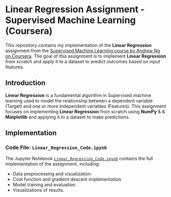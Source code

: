 # Linear Regression Assignment - Supervised Machine Learning (Coursera)

This repository contains my implementation of the **Linear Regression** assignment from the <a href="https://www.coursera.org/learn/machine-learning" target="_blank" rel="noopener noreferrer">Supervised Machine Learning course by Andrew Ng on Coursera</a>. The goal of this assignment is to implement **Linear Regression** from scratch and apply it to a dataset to predict outcomes based on input features.

## Introduction
**Linear Regression** is a fundamental algorithm in Supervised machine learning used to model the relationship between a dependent variable (Target) and one or more independent variables (Features). This assignment focuses on implementing **Linear Regression** from scratch using **NumPy** & & **Matplotlib** and applying it to a dataset to make predictions.

## Implementation
### Code File: `Linear_Regression_Code.ipynb`
The Jupyter Notebook [`Linear_Regression_Code.ipynb`](Linear_Regression_Code.ipynb) contains the full implementation of the assignment, including:
- Data preprocessing and visualization.
- Cost function and gradient descent implementation.
- Model training and evaluation.
- Visualizations of results.

